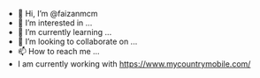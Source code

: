- 👋 Hi, I’m @faizanmcm
- 👀 I’m interested in ...
- 🌱 I’m currently learning ...
- 💞️ I’m looking to collaborate on ...
- 📫 How to reach me ...
- I am currently working with https://www.mycountrymobile.com/
<!---
faizanmcm/faizanmcm is a ✨ special ✨ repository because its `README.md` (this file) appears on your GitHub profile.
You can click the Preview link to take a look at your changes.
--->
